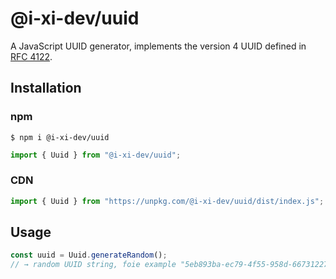 # @i-xi-dev/uuid

A JavaScript UUID generator, implements the version 4 UUID defined in [RFC 4122](https://datatracker.ietf.org/doc/rfc4122/).


## Installation

### npm

```console
$ npm i @i-xi-dev/uuid
```

```javascript
import { Uuid } from "@i-xi-dev/uuid";
```

### CDN

```javascript
import { Uuid } from "https://unpkg.com/@i-xi-dev/uuid/dist/index.js";
```


## Usage
```javascript
const uuid = Uuid.generateRandom();
// → random UUID string, foie example "5eb893ba-ec79-4f55-958d-66731227b662"
```
